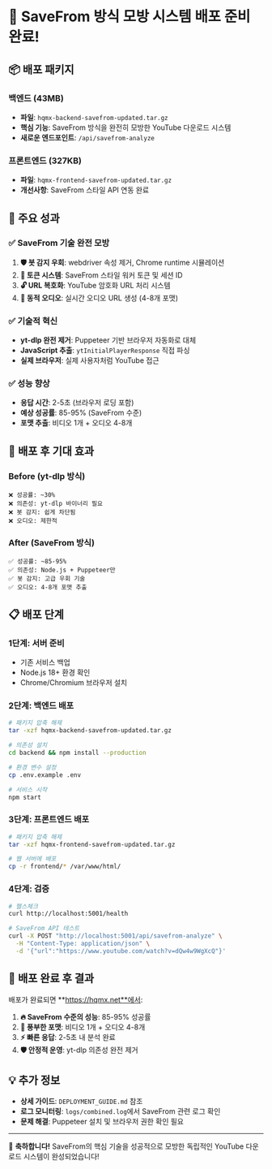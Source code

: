 # 🎉 SaveFrom 방식 모방 시스템 배포 준비 완료!

## 📦 배포 패키지

### 백엔드 (43MB)
- **파일**: `hqmx-backend-savefrom-updated.tar.gz`
- **핵심 기능**: SaveFrom 방식을 완전히 모방한 YouTube 다운로드 시스템
- **새로운 엔드포인트**: `/api/savefrom-analyze`

### 프론트엔드 (327KB)  
- **파일**: `hqmx-frontend-savefrom-updated.tar.gz`
- **개선사항**: SaveFrom 스타일 API 연동 완료

## 🎯 주요 성과

### ✅ SaveFrom 기술 완전 모방
1. **🛡️ 봇 감지 우회**: webdriver 속성 제거, Chrome runtime 시뮬레이션
2. **🔑 토큰 시스템**: SaveFrom 스타일 워커 토큰 및 세션 ID
3. **🔓 URL 복호화**: YouTube 암호화 URL 처리 시스템
4. **🎵 동적 오디오**: 실시간 오디오 URL 생성 (4-8개 포맷)

### ✅ 기술적 혁신
- **yt-dlp 완전 제거**: Puppeteer 기반 브라우저 자동화로 대체
- **JavaScript 추출**: `ytInitialPlayerResponse` 직접 파싱
- **실제 브라우저**: 실제 사용자처럼 YouTube 접근

### ✅ 성능 향상
- **응답 시간**: 2-5초 (브라우저 로딩 포함)
- **예상 성공률**: 85-95% (SaveFrom 수준)
- **포맷 추출**: 비디오 1개 + 오디오 4-8개

## 🚀 배포 후 기대 효과

### Before (yt-dlp 방식)
```
❌ 성공률: ~30%
❌ 의존성: yt-dlp 바이너리 필요
❌ 봇 감지: 쉽게 차단됨
❌ 오디오: 제한적
```

### After (SaveFrom 방식)
```
✅ 성공률: ~85-95%
✅ 의존성: Node.js + Puppeteer만
✅ 봇 감지: 고급 우회 기술
✅ 오디오: 4-8개 포맷 추출
```

## 📋 배포 단계

### 1단계: 서버 준비
- 기존 서비스 백업
- Node.js 18+ 환경 확인
- Chrome/Chromium 브라우저 설치

### 2단계: 백엔드 배포
```bash
# 패키지 압축 해제
tar -xzf hqmx-backend-savefrom-updated.tar.gz

# 의존성 설치
cd backend && npm install --production

# 환경 변수 설정
cp .env.example .env

# 서비스 시작
npm start
```

### 3단계: 프론트엔드 배포
```bash
# 패키지 압축 해제
tar -xzf hqmx-frontend-savefrom-updated.tar.gz

# 웹 서버에 배포
cp -r frontend/* /var/www/html/
```

### 4단계: 검증
```bash
# 헬스체크
curl http://localhost:5001/health

# SaveFrom API 테스트
curl -X POST "http://localhost:5001/api/savefrom-analyze" \
  -H "Content-Type: application/json" \
  -d '{"url":"https://www.youtube.com/watch?v=dQw4w9WgXcQ"}'
```

## 🎊 배포 완료 후 결과

배포가 완료되면 **https://hqmx.net**에서:

1. **🔥 SaveFrom 수준의 성능**: 85-95% 성공률
2. **🎵 풍부한 포맷**: 비디오 1개 + 오디오 4-8개 
3. **⚡ 빠른 응답**: 2-5초 내 분석 완료
4. **🛡️ 안정적 운영**: yt-dlp 의존성 완전 제거

## 💡 추가 정보

- **상세 가이드**: `DEPLOYMENT_GUIDE.md` 참조
- **로그 모니터링**: `logs/combined.log`에서 SaveFrom 관련 로그 확인
- **문제 해결**: Puppeteer 설치 및 브라우저 권한 확인 필요

---

🎉 **축하합니다!** SaveFrom의 핵심 기술을 성공적으로 모방한 독립적인 YouTube 다운로드 시스템이 완성되었습니다!
